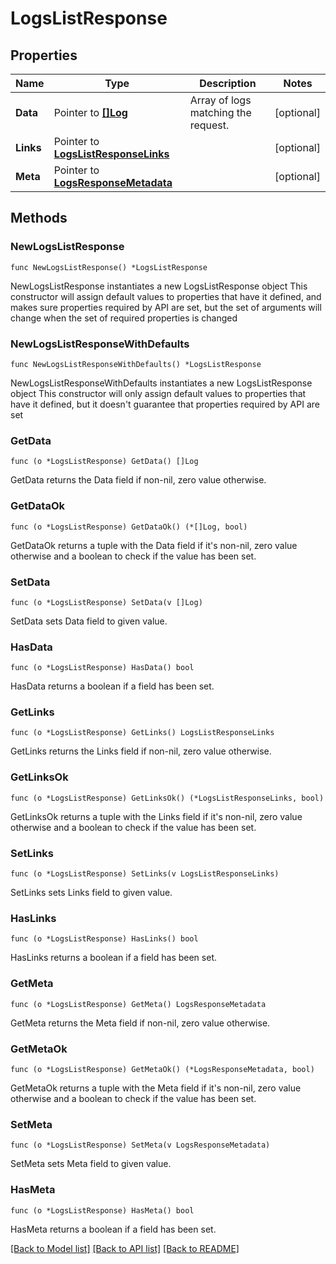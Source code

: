 # LogsListResponse

## Properties

Name | Type | Description | Notes
------------ | ------------- | ------------- | -------------
**Data** | Pointer to [**[]Log**](Log.md) | Array of logs matching the request. | [optional] 
**Links** | Pointer to [**LogsListResponseLinks**](LogsListResponse_links.md) |  | [optional] 
**Meta** | Pointer to [**LogsResponseMetadata**](LogsResponseMetadata.md) |  | [optional] 

## Methods

### NewLogsListResponse

`func NewLogsListResponse() *LogsListResponse`

NewLogsListResponse instantiates a new LogsListResponse object
This constructor will assign default values to properties that have it defined,
and makes sure properties required by API are set, but the set of arguments
will change when the set of required properties is changed

### NewLogsListResponseWithDefaults

`func NewLogsListResponseWithDefaults() *LogsListResponse`

NewLogsListResponseWithDefaults instantiates a new LogsListResponse object
This constructor will only assign default values to properties that have it defined,
but it doesn't guarantee that properties required by API are set

### GetData

`func (o *LogsListResponse) GetData() []Log`

GetData returns the Data field if non-nil, zero value otherwise.

### GetDataOk

`func (o *LogsListResponse) GetDataOk() (*[]Log, bool)`

GetDataOk returns a tuple with the Data field if it's non-nil, zero value otherwise
and a boolean to check if the value has been set.

### SetData

`func (o *LogsListResponse) SetData(v []Log)`

SetData sets Data field to given value.

### HasData

`func (o *LogsListResponse) HasData() bool`

HasData returns a boolean if a field has been set.

### GetLinks

`func (o *LogsListResponse) GetLinks() LogsListResponseLinks`

GetLinks returns the Links field if non-nil, zero value otherwise.

### GetLinksOk

`func (o *LogsListResponse) GetLinksOk() (*LogsListResponseLinks, bool)`

GetLinksOk returns a tuple with the Links field if it's non-nil, zero value otherwise
and a boolean to check if the value has been set.

### SetLinks

`func (o *LogsListResponse) SetLinks(v LogsListResponseLinks)`

SetLinks sets Links field to given value.

### HasLinks

`func (o *LogsListResponse) HasLinks() bool`

HasLinks returns a boolean if a field has been set.

### GetMeta

`func (o *LogsListResponse) GetMeta() LogsResponseMetadata`

GetMeta returns the Meta field if non-nil, zero value otherwise.

### GetMetaOk

`func (o *LogsListResponse) GetMetaOk() (*LogsResponseMetadata, bool)`

GetMetaOk returns a tuple with the Meta field if it's non-nil, zero value otherwise
and a boolean to check if the value has been set.

### SetMeta

`func (o *LogsListResponse) SetMeta(v LogsResponseMetadata)`

SetMeta sets Meta field to given value.

### HasMeta

`func (o *LogsListResponse) HasMeta() bool`

HasMeta returns a boolean if a field has been set.


[[Back to Model list]](../README.md#documentation-for-models) [[Back to API list]](../README.md#documentation-for-api-endpoints) [[Back to README]](../README.md)



